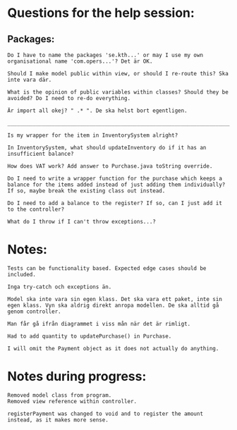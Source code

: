 # Questions for the help session:

## Packages:

    Do I have to name the packages 'se.kth...' or may I use my own organisational name 'com.opers...'? Det är OK.

    Should I make model public within view, or should I re-route this? Ska inte vara där.

    What is the opinion of public variables within classes? Should they be avoided? Do I need to re-do everything.

    Är import all okej? " .* ". De ska helst bort egentligen.

    ______________________________________________________________________________________________________

    Is my wrapper for the item in InventorySystem alright?

    In InventorySystem, what should updateInventory do if it has an insufficient balance?

    How does VAT work? Add answer to Purchase.java toString override.

    Do I need to write a wrapper function for the purchase which keeps a balance for the items added instead of just adding them individually? If so, maybe break the existing class out instead.

    Do I need to add a balance to the register? If so, can I just add it to the controller?

    What do I throw if I can't throw exceptions...?


# Notes:

    Tests can be functionality based. Expected edge cases should be included.

    Inga try-catch och exceptions än. 

    Model ska inte vara sin egen klass. Det ska vara ett paket, inte sin egen klass. Vyn ska aldrig direkt anropa modellen. De ska alltid gå genom controller.

    Man får gå ifrån diagrammet i viss mån när det är rimligt.

    Had to add quantity to updatePurchase() in Purchase.

    I will omit the Payment object as it does not actually do anything.



# Notes during progress:

    Removed model class from program.
    Removed view reference within controller.

    registerPayment was changed to void and to register the amount instead, as it makes more sense.